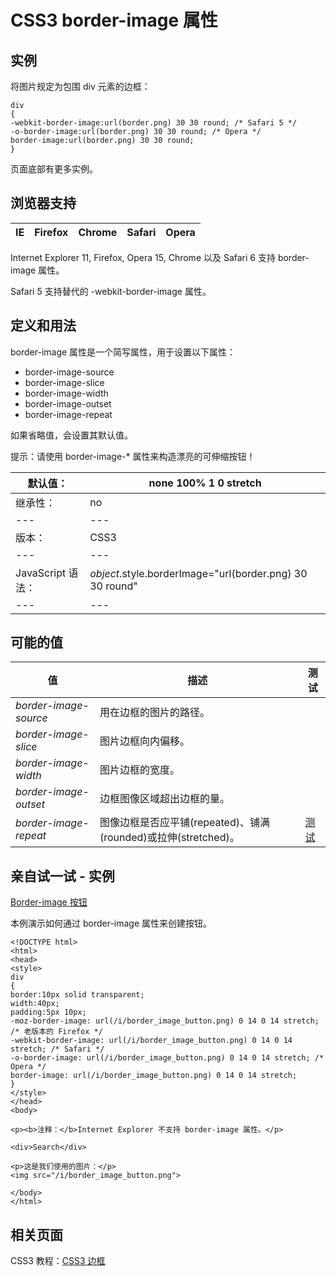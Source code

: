 # CSS3 border-image 属性



## 实例

将图片规定为包围 div 元素的边框：

```
div
{
-webkit-border-image:url(border.png) 30 30 round; /* Safari 5 */
-o-border-image:url(border.png) 30 30 round; /* Opera */
border-image:url(border.png) 30 30 round;
}

```

页面底部有更多实例。

## 浏览器支持

| IE | Firefox | Chrome | Safari | Opera |
| --- | --- | --- | --- | --- |

Internet Explorer 11, Firefox, Opera 15, Chrome 以及 Safari 6 支持 border-image 属性。

Safari 5 支持替代的 -webkit-border-image 属性。

## 定义和用法

border-image 属性是一个简写属性，用于设置以下属性：

*   border-image-source
*   border-image-slice
*   border-image-width
*   border-image-outset
*   border-image-repeat

如果省略值，会设置其默认值。

提示：请使用 border-image-* 属性来构造漂亮的可伸缩按钮！

| 默认值： | none 100% 1 0 stretch |
| --- | --- |
| 继承性： | no |
| --- | --- |
| 版本： | CSS3 |
| --- | --- |
| JavaScript 语法： | _object_.style.borderImage="url(border.png) 30 30 round" |
| --- | --- |

## 可能的值

| 值 | 描述 | 测试 |
| --- | --- | --- |
| _border-image-source_ | 用在边框的图片的路径。 |
| _border-image-slice_ | 图片边框向内偏移。 |
| _border-image-width_ | 图片边框的宽度。 |
| _border-image-outset_ | 边框图像区域超出边框的量。 |
| _border-image-repeat_ | 图像边框是否应平铺(repeated)、铺满(rounded)或拉伸(stretched)。 | [测试](/tiy/c.asp?f=css_border-image) |

## 亲自试一试 - 实例

[Border-image 按钮](/tiy/t.asp?f=css3_border-image_button)

本例演示如何通过 border-image 属性来创建按钮。

```
<!DOCTYPE html>
<html>
<head>
<style> 
div
{
border:10px solid transparent;
width:40px;
padding:5px 10px;
-moz-border-image: url(/i/border_image_button.png) 0 14 0 14 stretch; /* 老版本的 Firefox */
-webkit-border-image: url(/i/border_image_button.png) 0 14 0 14 stretch; /* Safari */
-o-border-image: url(/i/border_image_button.png) 0 14 0 14 stretch; /* Opera */
border-image: url(/i/border_image_button.png) 0 14 0 14 stretch;
}
</style>
</head>
<body>

<p><b>注释：</b>Internet Explorer 不支持 border-image 属性。</p>

<div>Search</div>

<p>这是我们使用的图片：</p>
<img src="/i/border_image_button.png">

</body>
</html>

```

## 相关页面

CSS3 教程：[CSS3 边框](/css3/css3_border.asp "CSS3 边框")



